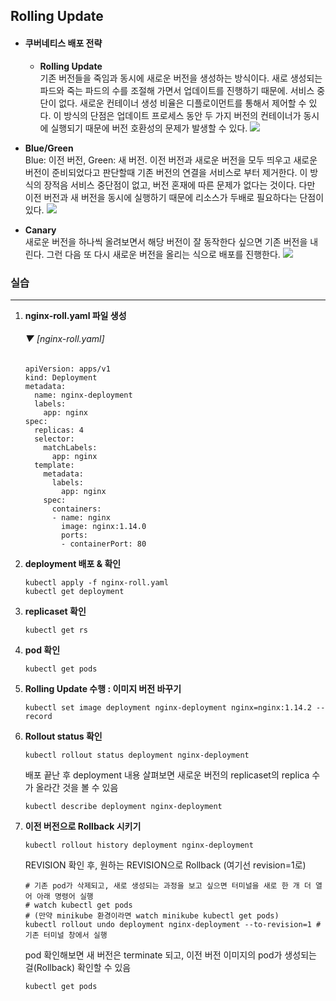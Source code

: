 ## Rolling Update

- #### 쿠버네티스 배포 전략
  - **Rolling Update**  
    기존 버전들을 죽임과 동시에 새로운 버전을 생성하는 방식이다. 새로 생성되는 파드와 죽는 파드의 수를 조절해 가면서 업데이트를 진행하기 때문에. 서비스 중단이 없다. 새로운 컨테이너 생성 비율은 디플로이먼트를 통해서 제어할 수 있다. 이 방식의 단점은 업데이트 프로세스 동안 두 가지 버전의 컨테이너가 동시에 실행되기 때문에 버전 호환성의 문제가 발생할 수 있다. 
    ![](https://img1.daumcdn.net/thumb/R1280x0/?scode=mtistory2&fname=https%3A%2F%2Fblog.kakaocdn.net%2Fdn%2FlU01H%2Fbtq3m0j34v6%2FJhIyprNBdHw8KotabNpJX1%2Fimg.png)  
 
 - **Blue/Green**  
    Blue: 이전 버전, Green: 새 버전. 이전 버전과 새로운 버전을 모두 띄우고 새로운 버전이 준비되었다고 판단할때 기존 버전의 연결을 서비스로 부터 제거한다. 이 방식의 장적음 서비스 중단점이 없고, 버전 혼재에 따른 문제가 없다는 것이다. 다만 이전 버전과 새 버전을 동시에 실행하기 때문에 리소스가 두배로 필요하다는 단점이 있다.
    ![](https://user-images.githubusercontent.com/88528515/209255570-5b610bed-0c68-41ac-b5d8-e9ff2977556b.png)  
 
 - **Canary**  
    새로운 버전을 하나씩 올려보면서 해당 버전이 잘 동작한다 싶으면 기존 버전을 내린다. 그런 다음 또 다시 새로운 버전을 올리는 식으로 배포를 진행한다. 
    ![](https://img1.daumcdn.net/thumb/R1280x0/?scode=mtistory2&fname=https%3A%2F%2Fblog.kakaocdn.net%2Fdn%2FCLYje%2Fbtq3mxPWRel%2FYkXtjWpFyURsCYNSduQ6r1%2Fimg.png)  
    

### 실습
----
1. **nginx-roll.yaml 파일 생성**  

    ###### ▼ [nginx-roll.yaml]
    ```
    apiVersion: apps/v1
    kind: Deployment
    metadata:
      name: nginx-deployment
      labels:
        app: nginx
    spec:
      replicas: 4
      selector:
        matchLabels:
          app: nginx
      template:
        metadata:
          labels:
            app: nginx
        spec:
          containers:
          - name: nginx
            image: nginx:1.14.0
            ports:
            - containerPort: 80
    ```

2. **deployment 배포 & 확인**

    ```
    kubectl apply -f nginx-roll.yaml
    kubectl get deployment
    ```
    
3. **replicaset 확인**

    ```
    kubectl get rs
    ```
    
4. **pod 확인**

    ```
    kubectl get pods
    ```
    
5. **Rolling Update 수행 : 이미지 버전 바꾸기**

    ```
    kubectl set image deployment nginx-deployment nginx=nginx:1.14.2 --record
    ```
    
 6. **Rollout status 확인**
 
    ```
    kubectl rollout status deployment nginx-deployment
    ```
    
    배포 끝난 후 deployment 내용 살펴보면 새로운 버전의 replicaset의 replica 수가 올라간 것을 볼 수 있음
    
    ```
    kubectl describe deployment nginx-deployment
    ```
    
 7. **이전 버전으로 Rollback 시키기**
 
    ```
    kubectl rollout history deployment nginx-deployment
    ```
    
    REVISION 확인 후, 원하는 REVISION으로 Rollback (여기선 revision=1로)
    
    ```
    # 기존 pod가 삭제되고, 새로 생성되는 과정을 보고 싶으면 터미널을 새로 한 개 더 열어 아래 명령어 실행
    # watch kubectl get pods
    # (만약 minikube 환경이라면 watch minikube kubectl get pods)
    kubectl rollout undo deployment nginx-deployment --to-revision=1 # 기존 터미널 창에서 실행
    ```
    
    pod 확인해보면 새 버전은 terminate 되고, 이전 버전 이미지의 pod가 생성되는 걸(Rollback) 확인할 수 있음
    
    ```
    kubectl get pods
    ```
    
